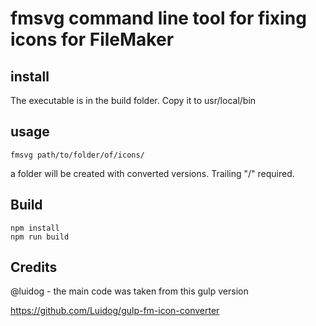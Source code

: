 # fmsvg command line tool for fixing icons for FileMaker

## install

The executable is in the build folder. Copy it to usr/local/bin

## usage

`fmsvg path/to/folder/of/icons/`

a folder will be created with converted versions. Trailing "/" required.

## Build

```
npm install
npm run build
```

## Credits

@luidog - the main code was taken from this gulp version

https://github.com/Luidog/gulp-fm-icon-converter
